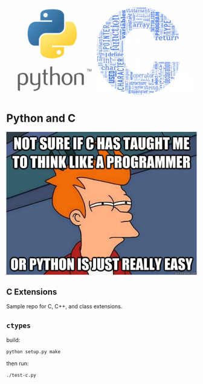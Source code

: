 ![](pics/header.png)

# Python and C

![](pics/py.jpg)

## C Extensions

Sample repo for C, C++, and class extensions.

## `ctypes`

build:

```bash
python setup.py make
```

then run:

```bash
./test-c.py
```
